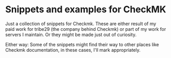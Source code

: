 # Snippets and examples for CheckMK

Just a collection of snippets for Checkmk. These are either result of my paid work for tribe29 (the company behind Checkmk)
or part of my work for servers I maintain. Or they might be made just out of curiosity. 

Either way: Some of the snippets might find their way to other places like Checkmk documentation, in these cases, I'll mark
appropriately.
